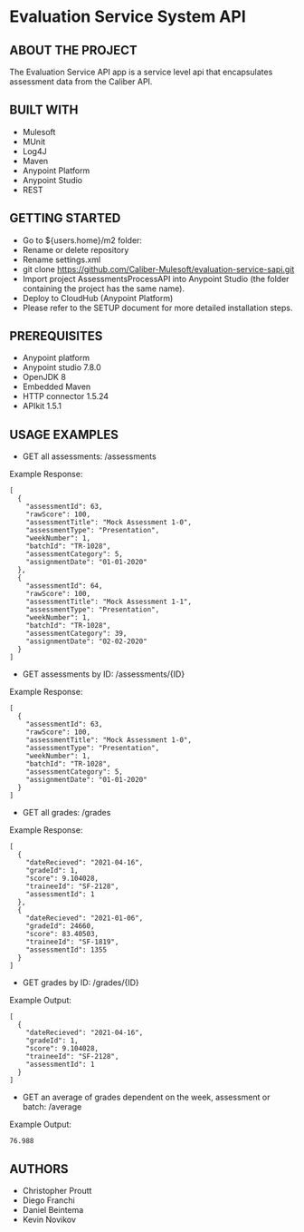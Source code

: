 # Evaluation Service System API

## ABOUT THE PROJECT
The Evaluation Service API app is a service level api that encapsulates assessment data from the Caliber API.

## BUILT WITH
- Mulesoft
- MUnit
- Log4J
- Maven
- Anypoint Platform
- Anypoint Studio
- REST
  
## GETTING STARTED
- Go to ${users.home}/m2 folder:
- Rename or delete repository
- Rename settings.xml
- git clone https://github.com/Caliber-Mulesoft/evaluation-service-sapi.git
- Import project AssessmentsProcessAPI into Anypoint Studio (the folder containing the project has the same name).
- Deploy to CloudHub (Anypoint Platform)
- Please refer to the SETUP document for more detailed installation steps.

## PREREQUISITES
- Anypoint platform
- Anypoint studio 7.8.0
- OpenJDK 8
- Embedded Maven
- HTTP connector 1.5.24
- APIkit 1.5.1

## USAGE EXAMPLES
- GET all assessments: /assessments

Example Response:
```
[
  {
    "assessmentId": 63,
    "rawScore": 100,
    "assessmentTitle": "Mock Assessment 1-0",
    "assessmentType": "Presentation",
    "weekNumber": 1,
    "batchId": "TR-1028",
    "assessmentCategory": 5,
    "assignmentDate": "01-01-2020"
  },
  {
    "assessmentId": 64,
    "rawScore": 100,
    "assessmentTitle": "Mock Assessment 1-1",
    "assessmentType": "Presentation",
    "weekNumber": 1,
    "batchId": "TR-1028",
    "assessmentCategory": 39,
    "assignmentDate": "02-02-2020"
  }
]
```
- GET assessments by ID: /assessments/{ID}

Example Response:
```
[
  {
    "assessmentId": 63,
    "rawScore": 100,
    "assessmentTitle": "Mock Assessment 1-0",
    "assessmentType": "Presentation",
    "weekNumber": 1,
    "batchId": "TR-1028",
    "assessmentCategory": 5,
    "assignmentDate": "01-01-2020"
  }
]
```
- GET all grades: /grades

Example Response:
```
[
  {
    "dateRecieved": "2021-04-16",
    "gradeId": 1,
    "score": 9.104028,
    "traineeId": "SF-2128",
    "assessmentId": 1
  },
  {
    "dateRecieved": "2021-01-06",
    "gradeId": 24660,
    "score": 83.40503,
    "traineeId": "SF-1819",
    "assessmentId": 1355
  }
]
```
- GET grades by ID: /grades/{ID}

Example Output:
```
[
  {
    "dateRecieved": "2021-04-16",
    "gradeId": 1,
    "score": 9.104028,
    "traineeId": "SF-2128",
    "assessmentId": 1
  }
]
```
- GET an average of grades dependent on the week, assessment or batch: /average

Example Output:
```
76.988
```

## AUTHORS
- Christopher Proutt
- Diego Franchi
- Daniel Beintema
- Kevin Novikov
